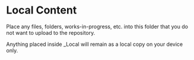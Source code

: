 # Local Content
Place any files, folders, works-in-progress, etc. into this folder that you do not want to upload to the repository.

Anything placed inside _Local will remain as a local copy on your device only. 
